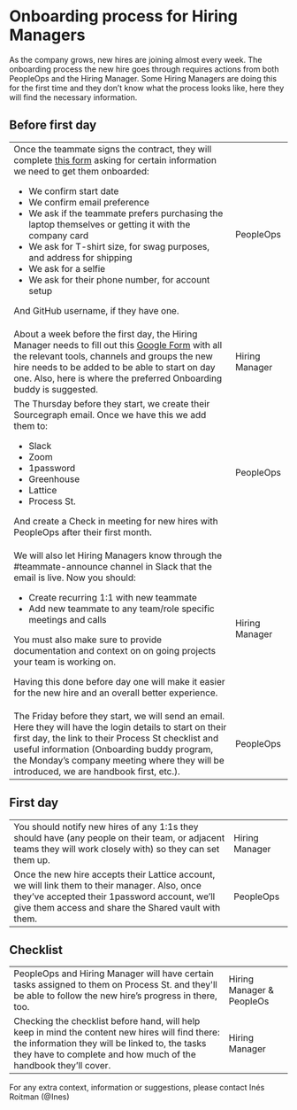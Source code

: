 # Onboarding process for Hiring Managers

As the company grows, new hires are joining almost every week. The onboarding process the new hire goes through requires actions from both PeopleOps and the Hiring Manager. Some Hiring Managers are doing this for the first time and they don’t know what the process looks like, here they will find the necessary information.

## Before first day

<table>
  <tr>
   <td>Once the teammate signs the contract, they will complete <a href="https://docs.google.com/forms/d/e/1FAIpQLSfW4N-YNAoGo5LW0bBs5AM_2xLlwmEEY650qxuQlSMVoM0rtQ/viewform?usp=sf_link"> this form</a> asking for certain information we need to get them onboarded:
<p>
<ul>
<li> We confirm start date
<li> We confirm email preference
<li> We ask if the teammate prefers purchasing the laptop themselves or getting it with the company card
<li> We ask for T-shirt size, for swag purposes, and address for shipping
<li> We ask for a selfie
<li> We ask for their phone number, for account setup
</ul>

And GitHub username, if they have one.

   </td>
   <td>PeopleOps
   </td>
  </tr>
  <tr>
   <td>About a week before the first day, the Hiring Manager needs to fill out this <a href="https://docs.google.com/forms/d/e/1FAIpQLSeQjfoLjAZUim7pVYw9joQCssXuVz2t2RlpjLadzmHrj15cwQ/viewform?usp=sf_link">Google Form</a> with all the relevant tools, channels and groups the new hire needs to be added to be able to start on day one. Also, here is where the preferred Onboarding buddy is suggested.
   </td>
   <td>Hiring Manager
   </td>
  </tr>
  <tr>
   <td>The Thursday before they start, we create their Sourcegraph email. Once we have this we add them to:
<p>
<ul>
<li> Slack
<li> Zoom
<li> 1password
<li> Greenhouse
<li> Lattice
<li> Process St.
   </ul>
<p>
And create a Check in meeting for new hires with PeopleOps after their first month.
   </td>
   <td>PeopleOps
   </td>
  </tr>
  <tr>
   <td>We will also let Hiring Managers know through the #teammate-announce channel in Slack that the email is live. Now you should:
<p>
   <ul>
<li> Create recurring 1:1 with new teammate
<li> Add new teammate to any team/role specific meetings and calls
     </ul>
<p>
  You must also make sure to provide documentation and context on on going projects your team is working on.
  <p>
Having this done before day one will make it easier for the new hire and an overall better experience.
   </td>
   <td>Hiring Manager
   </td>
  </tr>
  <tr>
   <td>The Friday before they start, we will send an email. Here they will have the login details to start on their first day, the link to their Process St checklist and useful information (Onboarding buddy program, the Monday’s company meeting where they will be introduced, we are handbook first, etc.).
   </td>
   <td>PeopleOps
   </td>
  </tr>
</table>

## First day

<table>
  <tr>
   <td>You should notify new hires of any 1:1s they should have (any people on their team, or adjacent teams they will work closely with) so they can set them up.
   </td>
   <td>Hiring Manager
   </td>
  </tr>
  <tr>
   <td>Once the new hire accepts their Lattice account, we will link them to their manager. Also, once they’ve accepted their 1password account, we’ll give them access and share the Shared vault with them.
   </td>
   <td>PeopleOps
   </td>
  </tr>
</table>

## Checklist

<table>
  <tr>
   <td>PeopleOps and Hiring Manager will have certain tasks assigned to them on Process St. and they'll be able to follow the new hire’s progress in there, too.
   </td>
   <td>Hiring Manager & PeopleOs
   </td>
  </tr>
  <tr>
   <td>Checking the checklist before hand, will help keep in mind the content new hires will find there: the information they will be linked to, the tasks they have to complete and how much of the handbook they’ll cover.
   </td>
   <td>Hiring Manager
   </td>
  </tr>
</table>

For any extra context, information or suggestions, please contact Inés Roitman (@Ines)

